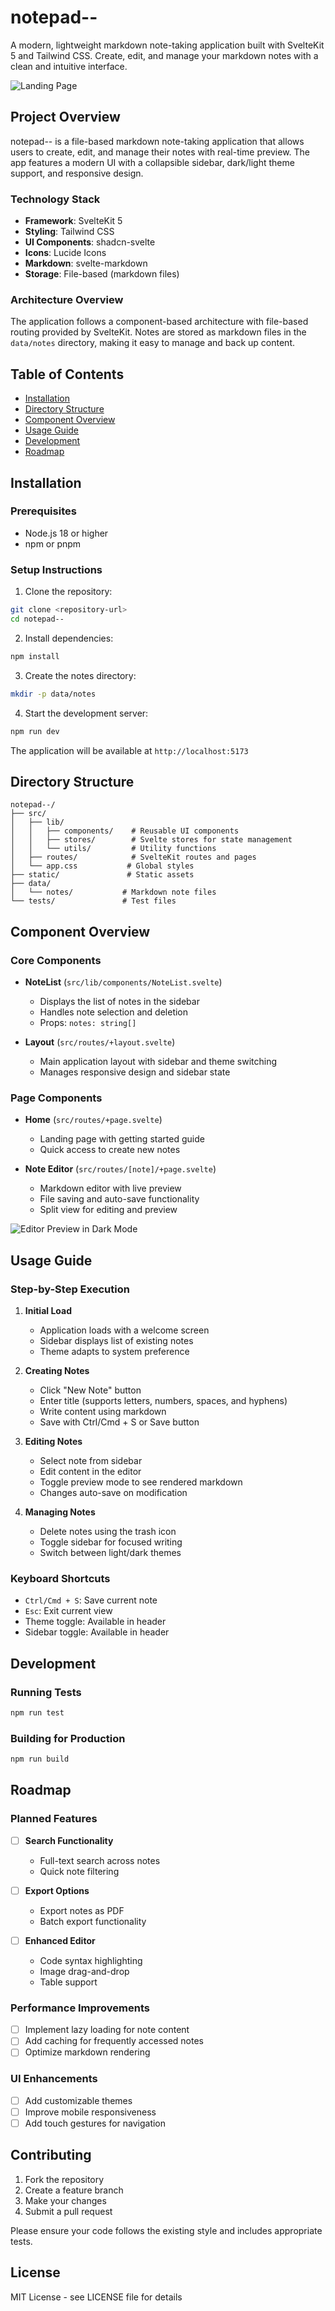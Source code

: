 # notepad--

A modern, lightweight markdown note-taking application built with SvelteKit 5 and Tailwind CSS. Create, edit, and manage your markdown notes with a clean and intuitive interface.

![Landing Page](documentation/screenshots/screenshot1.png)

## Project Overview

notepad-- is a file-based markdown note-taking application that allows users to create, edit, and manage their notes with real-time preview. The app features a modern UI with a collapsible sidebar, dark/light theme support, and responsive design.

### Technology Stack

- **Framework**: SvelteKit 5
- **Styling**: Tailwind CSS
- **UI Components**: shadcn-svelte
- **Icons**: Lucide Icons
- **Markdown**: svelte-markdown
- **Storage**: File-based (markdown files)

### Architecture Overview

The application follows a component-based architecture with file-based routing provided by SvelteKit. Notes are stored as markdown files in the `data/notes` directory, making it easy to manage and back up content.

## Table of Contents

- [Installation](#installation)
- [Directory Structure](#directory-structure)
- [Component Overview](#component-overview)
- [Usage Guide](#usage-guide)
- [Development](#development)
- [Roadmap](#roadmap)

## Installation

### Prerequisites

- Node.js 18 or higher
- npm or pnpm

### Setup Instructions

1. Clone the repository:
```bash
git clone <repository-url>
cd notepad--
```

2. Install dependencies:
```bash
npm install
```

3. Create the notes directory:
```bash
mkdir -p data/notes
```

4. Start the development server:
```bash
npm run dev
```

The application will be available at `http://localhost:5173`

## Directory Structure

```
notepad--/
├── src/
│   ├── lib/
│   │   ├── components/    # Reusable UI components
│   │   ├── stores/        # Svelte stores for state management
│   │   └── utils/         # Utility functions
│   ├── routes/            # SvelteKit routes and pages
│   └── app.css           # Global styles
├── static/               # Static assets
├── data/
│   └── notes/           # Markdown note files
└── tests/               # Test files
```

## Component Overview

### Core Components

- **NoteList** (`src/lib/components/NoteList.svelte`)
  - Displays the list of notes in the sidebar
  - Handles note selection and deletion
  - Props: `notes: string[]`

- **Layout** (`src/routes/+layout.svelte`)
  - Main application layout with sidebar and theme switching
  - Manages responsive design and sidebar state

### Page Components

- **Home** (`src/routes/+page.svelte`)
  - Landing page with getting started guide
  - Quick access to create new notes

- **Note Editor** (`src/routes/[note]/+page.svelte`)
  - Markdown editor with live preview
  - File saving and auto-save functionality
  - Split view for editing and preview

![Editor Preview in Dark Mode](documentation/screenshots/screenshot2.png)

## Usage Guide

### Step-by-Step Execution

1. **Initial Load**
   - Application loads with a welcome screen
   - Sidebar displays list of existing notes
   - Theme adapts to system preference

2. **Creating Notes**
   - Click "New Note" button
   - Enter title (supports letters, numbers, spaces, and hyphens)
   - Write content using markdown
   - Save with Ctrl/Cmd + S or Save button

3. **Editing Notes**
   - Select note from sidebar
   - Edit content in the editor
   - Toggle preview mode to see rendered markdown
   - Changes auto-save on modification

4. **Managing Notes**
   - Delete notes using the trash icon
   - Toggle sidebar for focused writing
   - Switch between light/dark themes

### Keyboard Shortcuts

- `Ctrl/Cmd + S`: Save current note
- `Esc`: Exit current view
- Theme toggle: Available in header
- Sidebar toggle: Available in header

## Development

### Running Tests

```bash
npm run test
```

### Building for Production

```bash
npm run build
```

## Roadmap

### Planned Features

- [ ] **Search Functionality**
  - Full-text search across notes
  - Quick note filtering

- [ ] **Export Options**
  - Export notes as PDF
  - Batch export functionality

- [ ] **Enhanced Editor**
  - Code syntax highlighting
  - Image drag-and-drop
  - Table support

### Performance Improvements

- [ ] Implement lazy loading for note content
- [ ] Add caching for frequently accessed notes
- [ ] Optimize markdown rendering

### UI Enhancements

- [ ] Add customizable themes
- [ ] Improve mobile responsiveness
- [ ] Add touch gestures for navigation

## Contributing

1. Fork the repository
2. Create a feature branch
3. Make your changes
4. Submit a pull request

Please ensure your code follows the existing style and includes appropriate tests.

## License

MIT License - see LICENSE file for details
